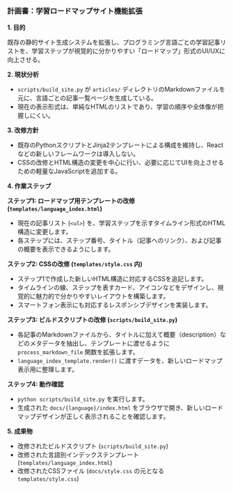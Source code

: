### **計画書：学習ロードマップサイト機能拡張**

**1. 目的**

既存の静的サイト生成システムを拡張し、プログラミング言語ごとの学習記事リストを、学習ステップが視覚的に分かりやすい「ロードマップ」形式のUI/UXに向上させる。

**2. 現状分析**

*   `scripts/build_site.py` が `articles/` ディレクトリのMarkdownファイルを元に、言語ごとの記事一覧ページを生成している。
*   現在の表示形式は、単純なHTMLのリストであり、学習の順序や全体像が把握しにくい。

**3. 改修方針**

*   既存のPythonスクリプトとJinja2テンプレートによる構成を維持し、Reactなどの新しいフレームワークは導入しない。
*   CSSの改修とHTML構造の変更を中心に行い、必要に応じてUIを向上させるための軽量なJavaScriptを追加する。

**4. 作業ステップ**

**ステップ1: ロードマップ用テンプレートの改修 (`templates/language_index.html`)**
*   現在の記事リスト (`<ul>`) を、学習ステップを示すタイムライン形式のHTML構造に変更します。
*   各ステップには、ステップ番号、タイトル（記事へのリンク）、および記事の概要を表示できるようにします。

**ステップ2: CSSの改修 (`templates/style.css` 内)**
*   ステップ1で作成した新しいHTML構造に対応するCSSを追記します。
*   タイムラインの線、ステップを表すカード、アイコンなどをデザインし、視覚的に魅力的で分かりやすいレイアウトを構築します。
*   スマートフォン表示にも対応するレスポンシブデザインを実装します。

**ステップ3: ビルドスクリプトの改修 (`scripts/build_site.py`)**
*   各記事のMarkdownファイルから、タイトルに加えて概要（description）などのメタデータを抽出し、テンプレートに渡せるように `process_markdown_file` 関数を拡張します。
*   `language_index_template.render()` に渡すデータを、新しいロードマップ表示用に整理します。

**ステップ4: 動作確認**
*   `python scripts/build_site.py` を実行します。
*   生成された `docs/{language}/index.html` をブラウザで開き、新しいロードマップデザインが正しく表示されることを確認します。

**5. 成果物**

*   改修されたビルドスクリプト (`scripts/build_site.py`)
*   改修された言語別インデックステンプレート (`templates/language_index.html`)
*   改修されたCSSファイル (`docs/style.css` の元となる `templates/style.css`)
